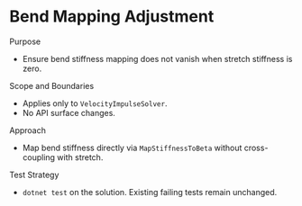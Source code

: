 Bend Mapping Adjustment
=======================

Purpose
- Ensure bend stiffness mapping does not vanish when stretch stiffness is zero.

Scope and Boundaries
- Applies only to `VelocityImpulseSolver`.
- No API surface changes.

Approach
- Map bend stiffness directly via `MapStiffnessToBeta` without cross-coupling with stretch.

Test Strategy
- `dotnet test` on the solution. Existing failing tests remain unchanged.
